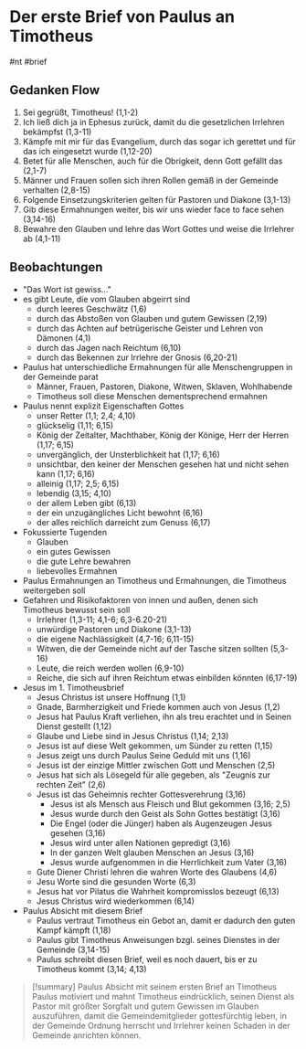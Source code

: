 # Der erste Brief von Paulus an Timotheus

#nt #brief

## Gedanken Flow

1. Sei gegrüßt, Timotheus! (1,1-2)
2. Ich ließ dich ja in Ephesus zurück, damit du die gesetzlichen Irrlehren bekämpfst (1,3-11)
3. Kämpfe mit mir für das Evangelium, durch das sogar ich gerettet und für das ich eingesetzt wurde (1,12-20)
4. Betet für alle Menschen, auch für die Obrigkeit, denn Gott gefällt das (2,1-7)
5. Männer und Frauen sollen sich ihren Rollen gemäß in der Gemeinde verhalten (2,8-15)
6. Folgende Einsetzungskriterien gelten für Pastoren und Diakone (3,1-13)
7. Gib diese Ermahnungen weiter, bis wir uns wieder face to face sehen (3,14-16)
8. Bewahre den Glauben und lehre das Wort Gottes und weise die Irrlehrer ab (4,1-11)

## Beobachtungen

- "Das Wort ist gewiss..."
- es gibt Leute, die vom Glauben abgeirrt sind
	- durch leeres Geschwätz (1,6)
	- durch das Abstoßen von Glauben und gutem Gewissen (2,19)
	- durch das Achten auf betrügerische Geister und Lehren von Dämonen (4,1)
	- durch das Jagen nach Reichtum (6,10)
	- durch das Bekennen zur Irrlehre der Gnosis (6,20-21)
- Paulus hat unterschiedliche Ermahnungen für alle Menschengruppen in der Gemeinde parat
	- Männer, Frauen, Pastoren, Diakone, Witwen, Sklaven, Wohlhabende
	- Timotheus soll diese Menschen dementsprechend ermahnen
- Paulus nennt explizit Eigenschaften Gottes
	- unser Retter (1,1; 2,4; 4,10)
	- glückselig (1,11; 6,15)
	- König der Zeitalter, Machthaber, König der Könige, Herr der Herren (1,17; 6,15)
	- unvergänglich, der Unsterblichkeit hat (1,17; 6,16)
	- unsichtbar, den keiner der Menschen gesehen hat und nicht sehen kann (1,17; 6,16)
	- alleinig (1,17; 2,5; 6,15)
	- lebendig (3,15; 4,10)
	- der allem Leben gibt (6,13)
	- der ein unzugängliches Licht bewohnt (6,16)
	- der alles reichlich darreicht zum Genuss (6,17)
- Fokussierte Tugenden
	- Glauben
	- ein gutes Gewissen
	- die gute Lehre bewahren
	- liebevolles Ermahnen
- Paulus Ermahnungen an Timotheus und Ermahnungen, die Timotheus weitergeben soll
- Gefahren und Risikofaktoren von innen und außen, denen sich Timotheus bewusst sein soll
	- Irrlehrer (1,3-11; 4,1-6; 6,3-6.20-21)
	- unwürdige Pastoren und Diakone (3,1-13)
	- die eigene Nachlässigkeit (4,7-16; 6,11-15)
	- Witwen, die der Gemeinde nicht auf der Tasche sitzen sollten (5,3-16)
	- Leute, die reich werden wollen (6,9-10)
	- Reiche, die sich auf ihren Reichtum etwas einbilden könnten (6,17-19)
- Jesus im 1. Timotheusbrief
	- Jesus Christus ist unsere Hoffnung (1,1)
	- Gnade, Barmherzigkeit und Friede kommen auch von Jesus (1,2)
	- Jesus hat Paulus Kraft verliehen, ihn als treu erachtet und in Seinen Dienst gestellt (1,12)
	- Glaube und Liebe sind in Jesus Christus (1,14; 2,13)
	- Jesus ist auf diese Welt gekommen, um Sünder zu retten (1,15)
	- Jesus zeigt uns durch Paulus Seine Geduld mit uns (1,16)
	- Jesus ist der einzige Mittler zwischen Gott und Menschen (2,5)
	- Jesus hat sich als Lösegeld für alle gegeben, als "Zeugnis zur rechten Zeit" (2,6)
	- Jesus ist das Geheimnis rechter Gottesverehrung (3,16)
		- Jesus ist als Mensch aus Fleisch und Blut gekommen (3,16; 2,5)
		- Jesus wurde durch den Geist als Sohn Gottes bestätigt (3,16)
		- Die Engel (oder die Jünger) haben als Augenzeugen Jesus gesehen (3,16)
		- Jesus wird unter allen Nationen gepredigt (3,16)
		- In der ganzen Welt glauben Menschen an Jesus (3,16)
		- Jesus wurde aufgenommen in die Herrlichkeit zum Vater (3,16)
	- Gute Diener Christi lehren die wahren Worte des Glaubens (4,6)
	- Jesu Worte sind die gesunden Worte (6,3)
	- Jesus hat vor Pilatus die Wahrheit kompromisslos bezeugt (6,13)
	- Jesus Christus wird wiederkommen (6,14)
- Paulus Absicht mit diesem Brief
	- Paulus vertraut Timotheus ein Gebot an, damit er dadurch den guten Kampf kämpft (1,18)
	- Paulus gibt Timotheus Anweisungen bzgl. seines Dienstes in der Gemeinde (3,14-15)
	- Paulus schreibt diesen Brief, weil es noch dauert, bis er zu Timotheus kommt (3,14; 4,13)

> [!summary] Paulus Absicht mit seinem ersten Brief an Timotheus
Paulus motiviert und mahnt Timotheus eindrücklich, seinen Dienst als Pastor mit größter Sorgfalt und gutem Gewissen im Glauben auszuführen, damit die Gemeindemitglieder gottesfürchtig leben, in der Gemeinde Ordnung herrscht und Irrlehrer keinen Schaden in der Gemeinde anrichten können.